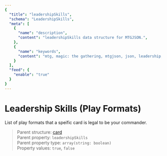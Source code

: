 ```yaml
---
{
  "title": "leadershipSkills",
  "schema": "LeadershipSkills",
  "meta": [
    {
      "name": "description",
      "content": "leadershipSkills data structure for MTGJSON.",
    },
    {
      "name": "keywords",
      "content": "mtg, magic: the gathering, mtgjson, json, leadership, skills, commander",
    }
  ],
  "feed": {
    "enable": "true"
  }
}
---
```


# Leadership Skills (Play Formats)

List of play formats that a speific card is legal to be your commander.

> Parent structure: [card](../card)  
> Parent property: `leadershipSkills`  
> Parent property type: `array(string: boolean)`  
> Property values: `true`, `false`

<Documentation/>